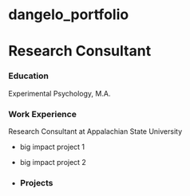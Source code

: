 # dangelo_portfolio
# Research Consultant

### Education
Experimental Psychology, M.A.

### Work Experience
Research Consultant at Appalachian State University
- big impact project 1
- big impact project 2

- ### Projects
